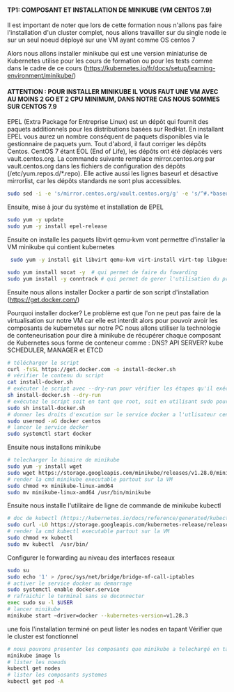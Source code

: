 #### TP1: COMPOSANT ET INSTALLATION DE MINIKUBE (VM CENTOS 7.9)

Il est important de noter que lors de cette formation nous n'allons pas faire l'installation d'un cluster complet, nous allons travailler sur du single node ie sur un seul noeud déployé sur une VM ayant comme OS centos 7

Alors nous allons installer minikube qui est une version miniaturise de Kubernetes utilise pour les cours de formation ou pour les tests  comme dans le cadre de ce cours (https://kubernetes.io/fr/docs/setup/learning-environment/minikube/)


#### ATTENTION : POUR INSTALLER MINIKUBE IL VOUS FAUT UNE VM AVEC AU MOINS 2 GO ET 2 CPU MINIMUM, DANS NOTRE CAS NOUS SOMMES SUR CENTOS 7.9

EPEL (Extra Package for Entreprise Linux) est un dépôt qui fournit des paquets additionnels pour les distributions basées sur RedHat. En installant EPEL vous aurez un nombre conséquent de paquets disponibles via le gestionnaire de paquets yum. Tout d'abord, il faut corriger les dépôts Centos. CentOS 7 étant EOL (End of Life), les dépôts ont été déplacés vers vault.centos.org. La commande suivante remplace mirror.centos.org par vault.centos.org dans les fichiers de configuration des dépôts (/etc/yum.repos.d/*.repo). Elle active aussi les lignes baseurl et désactive mirrorlist, car les dépôts standards ne sont plus accessibles.

```bash
sudo sed -i -e 's/mirror.centos.org/vault.centos.org/g' -e 's/^#.*baseurl=http/baseurl=http/g' -e 's/^mirrorlist=http/#mirrorlist=http/g' /etc/yum.repos.d/*.repo
```
Ensuite, mise à jour du système et installation de EPEL

```bash
sudo yum -y update
sudo yum -y install epel-release
```

Ensuite on installe les paquets libvirt qemu-kvm vont permettre d'installer la VM minikube qui contient
kubernetes

```bash
 sudo yum -y install git libvirt qemu-kvm virt-install virt-top libguestfs-tools bridge-utils
``` 
```bash
sudo yum install socat -y  # qui permet de faire du fowarding
sudo yum install -y conntrack # qui permet de gerer l'utilisation du processeur sur notre machine par minikube
``` 

Ensuite nous allons installer Docker a partir de son script d'installation (https://get.docker.com/)

Pourquoi installer docker? Le problème est que l'on ne peut pas faire de la virtualisation sur notre VM car
elle est interdit alors pour pouvoir avoir les composants de kubernetes sur notre PC nous allons utiliser la
technologie de conteneurisation pour dire à minikube de récupérer chaque composant de Kubernetes sous forme
de conteneur comme : DNS? API SERVER? kube SCHEDULER, MANAGER et ETCD

```bash
# télécharger le script
curl -fsSL https://get.docker.com -o install-docker.sh 
# vérifier le contenu du script
cat install-docker.sh 
# exécuter le script avec --dry-run pour vérifier les étapes qu'il exécute
sh install-docker.sh --dry-run 
# exécutez le script soit en tant que root, soit en utilisant sudo pour effectuer l'installation.
sudo sh install-docker.sh 
# donner les droits d'excution sur le service docker a l'utlisateur centos
sudo usermod -aG docker centos 
# lancer le service docker
sudo systemctl start docker 
```

Ensuite nous installons minikube

```bash
# telecharger le binaire de minikube 
sudo yum -y install wget  
sudo wget https://storage.googleapis.com/minikube/releases/v1.28.0/minikube-linux-amd64
# render la cmd minikube executable partout sur la VM
sudo chmod +x minikube-linux-amd64 
sudo mv minikube-linux-amd64 /usr/bin/minikube 
```

Ensuite nous installe l'utilitaire de ligne de commande de minikube  kubectl

```bash
# doc de kubectl (https://kubernetes.io/docs/reference/generated/kubectl/kubectl-commands)
sudo curl -LO https://storage.googleapis.com/kubernetes-release/release/v1.23.0/bin/linux/amd64/kubectl  
# render la cmd kubectl executable partout sur la VM 
sudo chmod +x kubectl 
sudo mv kubectl  /usr/bin/ 
```

Configurer le forwarding au niveau des interfaces reseaux

```bash
sudo su
sudo echo '1' > /proc/sys/net/bridge/bridge-nf-call-iptables
# activer le service docker au demarrage
sudo systemctl enable docker.service
# rafraichir le terminal sans se deconnecter
exec sudo su -l $USER
# lancer minikube
minikube start –driver=docker --kubernetes-version=v1.28.3
```

une fois l'installation terminé on peut lister les nodes en tapant 
Vérifier que le cluster est fonctionnel

```bash
# nous pouvons presenter les composants que minikube a telechargé en tapant 
minikube image ls
# lister les noeuds
kubectl get nodes
# lister les composants systemes
kubectl get pod -A
```
